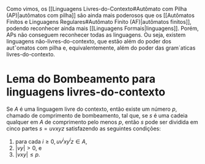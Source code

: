 Como vimos, os [[Linguagens Livres-do-Contexto#Autômato com Pilha (AP)|autômatos com pilha]] são ainda mais poderosos que os [[Autômatos Finitos e Linguagens Regulares#Autômato Finito (AF)|autômatos finitos]], podendo reconhecer ainda mais [[Linguagens Formais|linguagens]]. Porém, APs não conseguem reconhecer todas as linguagens. Ou seja, existem linguagens não-livres-do-contexto, que estão além do poder dos autˆomatos com pilha e, equivalentemente, além do poder das gram´aticas livres-do-contexto.

# Lema do Bombeamento para linguagens livres-do-contexto
Se $A$ é uma linguagem livre do contexto, então existe um número $p$, chamado de comprimento de bombeamento, tal que, se $s$ é uma cadeia qualquer em $A$ de comprimento pelo menos $p$, então $s$ pode ser dividida em cinco partes $s = uvxyz$ satisfazendo as seguintes condições: 
1. para cada $i ≥ 0, uv^i xy^i z ∈ A,$ 
2. $|vy| > 0$, e 
3. $|vxy| ≤ p$.
